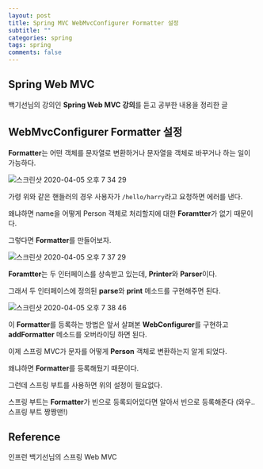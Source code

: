 ```yaml
---
layout: post
title: Spring MVC WebMvcConfigurer Formatter 설정
subtitle: ""
categories: spring
tags: spring
comments: false
---
```


## Spring Web MVC

백기선님의 강의인 **Spring Web MVC 강의**를 듣고 공부한 내용을 정리한 글

## WebMvcConfigurer Formatter 설정

**Formatter**는 어떤 객체를 문자열로 변환하거나 문자열을 객체로 바꾸거나 하는 일이 가능하다.

![스크린샷 2020-04-05 오후 7 34 29](https://user-images.githubusercontent.com/43809168/78472528-82a53c00-7774-11ea-9994-0349bcffe204.png)

가령 위와 같은 핸들러의 경우 사용자가 `/hello/harry`라고 요청하면 에러를 낸다.

왜냐하면 name을 어떻게 Person 객체로 처리할지에 대한 **Foramtter**가 없기 때문이다.

그렇다면 **Formatter**를 만들어보자.

![스크린샷 2020-04-05 오후 7 37 29](https://user-images.githubusercontent.com/43809168/78472565-e9c2f080-7774-11ea-8581-ab3bb399e403.png)

**Foramtter**는 두 인터페이스를 상속받고 있는데, **Printer**와 **Parser**이다.

그래서 두 인터페이스에 정의된 **parse**와 **print** 메소드를 구현해주면 된다.

![스크린샷 2020-04-05 오후 7 38 46](https://user-images.githubusercontent.com/43809168/78472585-14ad4480-7775-11ea-9701-6d55568683cc.png)

이 **Formatter**를 등록하는 방법은 앞서 살펴본 **WebConfigurer**를 구현하고 **addFormatter** 메소드를 오버라이딩 하면 된다.

이제 스프링 MVC가 문자를 어떻게 **Person** 객체로 변환하는지 알게 되었다.

왜냐하면 **Formatter**를 등록해뒀기 때문이다.

그런데 스프링 부트를 사용하면 위의 설정이 필요없다.

스프링 부트는 **Formatter**가 빈으로 등록되어있다면 알아서 빈으로 등록해준다 (와우.. 스프링 부트 짱짱맨!)

## Reference

인프런 백기선님의 스프링 Web MVC
